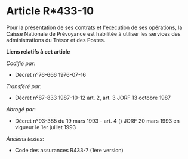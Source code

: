 # Article R*433-10

Pour la présentation de ses contrats et l'execution de ses opérations, la Caisse Nationale de Prévoyance est habilitée à
utiliser les services des administrations du Trésor et des Postes.

**Liens relatifs à cet article**

_Codifié par_:

  - Décret n°76-666 1976-07-16

_Transféré par_:

  - Décret n°87-833 1987-10-12 art. 2, art. 3 JORF 13 octobre 1987

_Abrogé par_:

  - Décret n°93-385 du 19 mars 1993 - art. 4 () JORF 20 mars 1993 en vigueur le 1er juillet 1993

_Anciens textes_:

  - Code des assurances R433-7 (1ère version)
